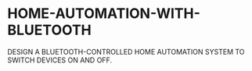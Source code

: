 # HOME-AUTOMATION-WITH-BLUETOOTH
DESIGN A BLUETOOTH-CONTROLLED HOME AUTOMATION SYSTEM TO SWITCH DEVICES ON AND OFF. 
